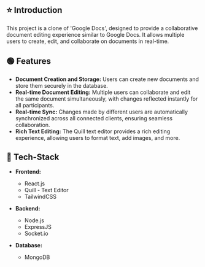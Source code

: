## ⭐ Introduction
 This project is a clone of 'Google Docs', designed to provide a collaborative document editing experience similar to Google Docs. It allows multiple users to create, edit, and collaborate on documents in real-time.

## 🟢 Features

- **Document Creation and Storage:** Users can create new documents and store them securely in the database.
- **Real-time Document Editing:** Multiple users can collaborate and edit the same document simultaneously, with changes reflected instantly for all participants.
- **Real-time Sync:** Changes made by different users are automatically synchronized across all connected clients, ensuring seamless collaboration.
- **Rich Text Editing:** The Quill text editor provides a rich editing experience, allowing users to format text, add images, and more.

## 🔧 Tech-Stack 

- **Frontend:**
  - React.js
  - Quill - Text Editor
  - TailwindCSS

- **Backend:**
  - Node.js
  - ExpressJS
  - Socket.io

- **Database:**
  - MongoDB